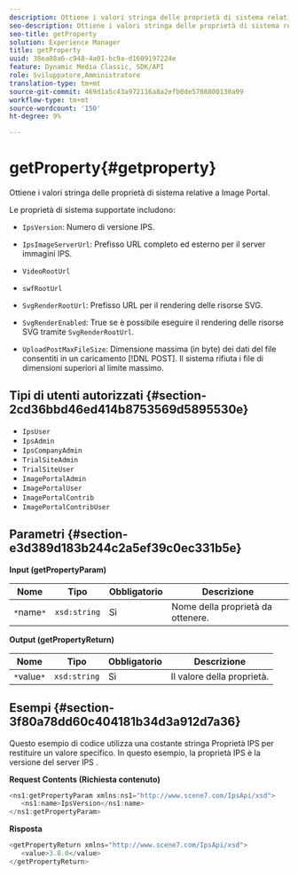 ```yaml
---
description: Ottiene i valori stringa delle proprietà di sistema relative a Image Portal.
seo-description: Ottiene i valori stringa delle proprietà di sistema relative a Image Portal.
seo-title: getProperty
solution: Experience Manager
title: getProperty
uuid: 38ea08a6-c948-4a01-bc9a-d1609197224e
feature: Dynamic Media Classic, SDK/API
role: Sviluppatore,Amministratore
translation-type: tm+mt
source-git-commit: 469d1a5c43a972116a8a2efb0de5708800130a99
workflow-type: tm+mt
source-wordcount: '150'
ht-degree: 9%

---
```



# getProperty{#getproperty}

Ottiene i valori stringa delle proprietà di sistema relative a Image Portal.

Le proprietà di sistema supportate includono:

* `IpsVersion`: Numero di versione IPS.
* `IpsImageServerUrl`: Prefisso URL completo ed esterno per il server immagini IPS.
* `VideoRootUrl`
* `swfRootUrl`
* `SvgRenderRootUrl`: Prefisso URL per il rendering delle risorse SVG.
* `SvgRenderEnabled`: True se è possibile eseguire il rendering delle risorse SVG tramite  `SvgRenderRootUrl`.

* `UploadPostMaxFileSize`: Dimensione massima (in byte) dei dati del file consentiti in un caricamento  [!DNL POST]. Il sistema rifiuta i file di dimensioni superiori al limite massimo.

## Tipi di utenti autorizzati {#section-2cd36bbd46ed414b8753569d5895530e}

* `IpsUser`
* `IpsAdmin`
* `IpsCompanyAdmin`
* `TrialSiteAdmin`
* `TrialSiteUser`
* `ImagePortalAdmin`
* `ImagePortalUser`
* `ImagePortalContrib`
* `ImagePortalContribUser`

## Parametri {#section-e3d389d183b244c2a5ef39c0ec331b5e}

**Input (getPropertyParam)**

| Nome | Tipo | Obbligatorio | Descrizione |
|---|---|---|---|
| `*`name`*` | `xsd:string` | Sì | Nome della proprietà da ottenere. |

**Output (getPropertyReturn)**

| Nome | Tipo | Obbligatorio | Descrizione |
|---|---|---|---|
| `*`value`*` | `xsd:string` | Sì | Il valore della proprietà. |

## Esempi {#section-3f80a78dd60c404181b34d3a912d7a36}

Questo esempio di codice utilizza una costante stringa Proprietà IPS per restituire un valore specifico. In questo esempio, la proprietà IPS è la versione del server IPS .

**Request Contents (Richiesta contenuto)**

```java
<ns1:getPropertyParam xmlns:ns1="http://www.scene7.com/IpsApi/xsd">
   <ns1:name>IpsVersion</ns1:name>
</ns1:getPropertyParam>
```

**Risposta**

```java
<getPropertyReturn xmlns="http://www.scene7.com/IpsApi/xsd">
   <value>3.8.0</value>
</getPropertyReturn>
```

